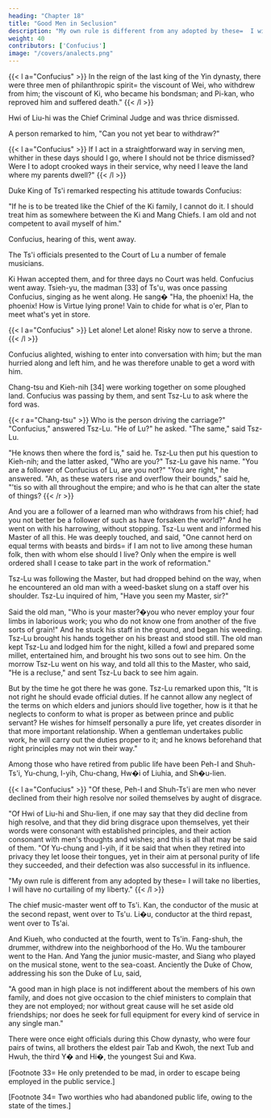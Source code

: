 ```yaml
---
heading: "Chapter 18"
title: "Good Men in Seclusion"
description: "My own rule is different from any adopted by these=  I will take no liberties, I will have no curtailing of my liberty"
weight: 40
contributors: ['Confucius']
image: "/covers/analects.png"
---
```



{{< l a="Confucius" >}}
In the reign of the last king of the Yin dynasty, there were three men of philanthropic spirit=  the viscount of Wei, who withdrew from him; the viscount of Ki, who became his bondsman; and Pi-kan, who reproved him and suffered death."
{{< /l >}}

Hwi of Liu-hi was the Chief Criminal Judge and was thrice dismissed. 


A person remarked to him, "Can you not yet bear to withdraw?" 

{{< l a="Confucius" >}}
If I act in a straightforward way in serving men, whither in these days should I go, where I should not be thrice dismissed? Were I to adopt crooked ways in their service, why need I leave the land where my parents dwell?" 
{{< /l >}}

Duke King of Ts'i remarked respecting his attitude towards Confucius: 

"If he is to be treated like the Chief of the Ki family, I cannot do it. I should treat him as somewhere between the Ki and Mang Chiefs. I am old and not competent to avail myself of him." 

Confucius, hearing of this, went away. 

The Ts'i officials presented to the Court of Lu a number of female musicians. 

Ki Hwan accepted them, and for three days no Court was held. Confucius went away. Tsieh-yu, the madman [33] of Ts'u, was once passing Confucius, singing as he went along. He sang� "Ha, the phoenix! Ha, the phoenix! How is Virtue lying prone! Vain to chide for what is o'er, Plan to meet what's yet in store. 

{{< l a="Confucius" >}}
Let alone! Let alone! Risky now to serve a throne.
{{< /l >}}

Confucius alighted, wishing to enter into conversation with him; but the man hurried along and left him, and he was therefore unable to get a word with him. 

Chang-tsu and Kieh-nih [34] were working together on some ploughed land. Confucius was passing by them, and sent Tsz-Lu to ask where the ford was.

{{< r a="Chang-tsu" >}}
Who is the person driving the carriage?" "Confucius," answered Tsz-Lu. "He of Lu?" he asked. "The same," said Tsz-Lu. 

"He knows then where the ford is," said he. Tsz-Lu then put his question to Kieh-nih; and the latter asked, "Who are you?" Tsz-Lu gave his name. "You are a follower of Confucius of Lu, are you not?" "You are right," he answered. "Ah, as these waters rise and overflow their bounds," said he, "'tis so with all throughout the empire; and who is he that can alter the state of things? 
{{< /r >}}

And you are a follower of a learned man who withdraws from his chief; had you not better be a follower of such as have forsaken the world?" And he went on with his harrowing, without stopping. Tsz-Lu went and informed his Master of all this. He was deeply touched, and said, "One cannot herd on equal terms with beasts and birds=  if I am not to live among these human folk, then with whom else should I live? Only when the empire is well ordered shall I cease to take part in the work of reformation." 

Tsz-Lu was following the Master, but had dropped behind on the way, when he encountered an old man with a weed-basket slung on a staff over his shoulder. Tsz-Lu inquired of him, "Have you seen my Master, sir?" 

Said the old man, "Who is your master?�you who never employ your four limbs in laborious work; you who do not know one from another of the five sorts of grain!" And he stuck his staff in the ground, and began his weeding. Tsz-Lu brought his hands together on his breast and stood still. The old man kept Tsz-Lu and lodged him for the night, killed a fowl and prepared some millet, entertained him, and brought his two sons out to see him. On the morrow Tsz-Lu went on his way, and told all this to the Master, who said, "He is a recluse," and sent Tsz-Lu back to see him again. 

But by the time he got there he was gone. Tsz-Lu remarked upon this, "It is not right he should evade official duties. If he cannot allow any neglect of the terms on which elders and juniors should live together, how is it that he neglects to conform to what is proper as between prince and public servant? He wishes for himself personally a pure life, yet creates disorder in that more important relationship. When a gentleman undertakes public work, he will carry out the duties proper to it; and he knows beforehand that right principles may not win their way." 

Among those who have retired from public life have been Peh-I and Shuh-Ts'i, Yu-chung, I-yih, Chu-chang, Hw�i of Liuhia, and Sh�u-lien. 

{{< l a="Confucius" >}}
"Of these, Peh-I and Shuh-Ts'i are men who never declined from their high resolve nor soiled themselves by aught of disgrace.

"Of Hwi of Liu-hi and Shu-lien, if one may say that they did decline from high resolve, and that they did bring disgrace upon themselves, yet their words were consonant with established principles, and their action consonant with men's thoughts and wishes; and this is all that may be said of them. "Of Yu-chung and I-yih, if it be said that when they retired into privacy they let loose their tongues, yet in their aim at personal purity of life they succeeded, and their defection was also successful in its influence. 

"My own rule is different from any adopted by these=  I will take no liberties, I will have no curtailing of my liberty." 
{{< /l >}}



The chief music-master went off to Ts'i. Kan, the conductor of the music at the second repast, went over to Ts'u. Li�u, conductor at the third repast, went over to Ts'ai. 

And Kiueh, who conducted at the fourth, went to Ts'in. Fang-shuh, the drummer, withdrew into the neighborhood of the Ho. Wu the tambourer went to the Han. And Yang the junior music-master, and Siang who played on the musical stone, went to the sea-coast. Anciently the Duke of Chow, addressing his son the Duke of Lu, said, 

"A good man in high place is not indifferent about the members of his own family, and does not give occasion to the chief ministers to complain that they are not employed; nor without great cause will he set aside old friendships; nor does he seek for full equipment for every kind of service in any single man." 

There were once eight officials during this Chow dynasty, who were four pairs of twins, all brothers the eldest pair Tab and Kwoh, the next Tub and Hwuh, the third Y� and Hi�, the youngest Sui and Kwa.


[Footnote 33=  He only pretended to be mad, in order to escape being employed in the public service.] 

[Footnote 34=  Two worthies who had abandoned public life, owing to the state of the times.] 